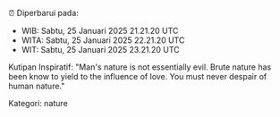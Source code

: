 ⏰ Diperbarui pada:
- WIB: Sabtu, 25 Januari 2025 21.21.20 UTC
- WITA: Sabtu, 25 Januari 2025 22.21.20 UTC
- WIT: Sabtu, 25 Januari 2025 23.21.20 UTC

Kutipan Inspiratif:
"Man's nature is not essentially evil. Brute nature has been know to yield to the influence of love. You must never despair of human nature."


Kategori: nature

